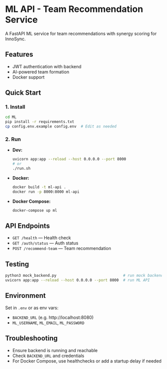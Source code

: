 # ML API - Team Recommendation Service

A FastAPI ML service for team recommendations with synergy scoring for InnoSync.

## Features
- JWT authentication with backend
- AI-powered team formation
- Docker support

## Quick Start

### 1. Install
```bash
cd ML
pip install -r requirements.txt
cp config.env.example config.env  # Edit as needed
```

### 2. Run
- **Dev:**
  ```bash
  uvicorn app:app --reload --host 0.0.0.0 --port 8000
  # or
  ./run.sh
  ```
- **Docker:**
  ```bash
  docker build -t ml-api .
  docker run -p 8000:8000 ml-api
  ```
- **Docker Compose:**
  ```bash
  docker-compose up ml
  ```

## API Endpoints
- `GET /health` — Health check
- `GET /auth/status` — Auth status
- `POST /recommend-team` — Team recommendation

## Testing
```bash
python3 mock_backend.py                              # run mock backend
uvicorn app:app --reload --host 0.0.0.0 --port 8000  # run ML API
```

## Environment
Set in `.env` or as env vars:
- `BACKEND_URL` (e.g. http://localhost:8080)
- `ML_USERNAME`, `ML_EMAIL`, `ML_PASSWORD`

## Troubleshooting
- Ensure backend is running and reachable
- Check `BACKEND_URL` and credentials
- For Docker Compose, use healthchecks or add a startup delay if needed


